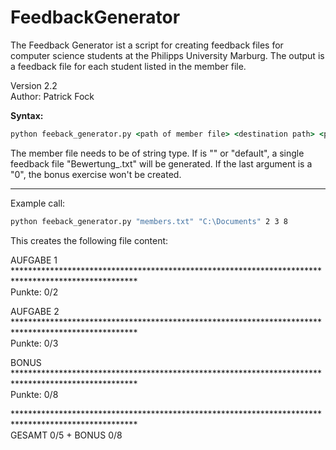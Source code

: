 # FeedbackGenerator
The Feedback Generator ist a script for creating feedback files for  computer science students at the Philipps University Marburg.
The output is a feedback file for each student listed in the member file. 

Version 2.2  
Author: Patrick Fock

**Syntax:**
```cmd
python feeback_generator.py <path of member file> <destination path> <points of exercise one> ... <points of exercise n> <points of bonus exercise>  
```
 The member file needs to be of string type. If <path of member file> is "" or "default", a single feedback file "Bewertung_.txt" will be generated.
If the last argument <points of bonus exercise> is a "0", the bonus exercise won't be created.
__________________________________________________________________________________________________________________________________________________________ 
Example call:
```cmd
python feeback_generator.py "members.txt" "C:\Documents" 2 3 8  
```
This creates the following file content:

AUFGABE 1  
\****************************************************************************************************  
Punkte: 0/2

AUFGABE 2  
\****************************************************************************************************  
Punkte: 0/3

BONUS  
\****************************************************************************************************  
Punkte: 0/8

\****************************************************************************************************  
GESAMT 0/5 + BONUS 0/8
